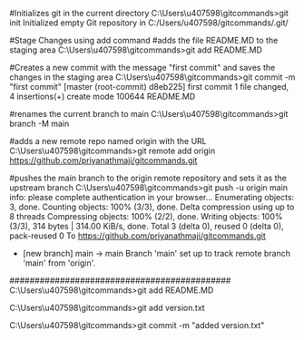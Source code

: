 #Initializes git in the current directory
C:\Users\u407598\gitcommands>git init
Initialized empty Git repository in C:/Users/u407598/gitcommands/.git/

#Stage Changes using add command
#adds the file README.MD to the staging area
C:\Users\u407598\gitcommands>git add README.MD

#Creates a new commit with the message "first commit" and saves the changes in the staging area
C:\Users\u407598\gitcommands>git commit -m "first commit"
[master (root-commit) d8eb225] first commit
 1 file changed, 4 insertions(+)
 create mode 100644 README.MD

#renames the current branch to main
C:\Users\u407598\gitcommands>git branch -M main

#adds a new remote repo named origin with the URL 
C:\Users\u407598\gitcommands>git remote add origin https://github.com/priyanathmaji/gitcommands.git

#pushes the main branch to the origin remote repository and sets it as the upstream branch
C:\Users\u407598\gitcommands>git push -u origin main
info: please complete authentication in your browser...
Enumerating objects: 3, done.
Counting objects: 100% (3/3), done.
Delta compression using up to 8 threads
Compressing objects: 100% (2/2), done.
Writing objects: 100% (3/3), 314 bytes | 314.00 KiB/s, done.
Total 3 (delta 0), reused 0 (delta 0), pack-reused 0
To https://github.com/priyanathmaji/gitcommands.git
 * [new branch]      main -> main
Branch 'main' set up to track remote branch 'main' from 'origin'.



############################################
C:\Users\u407598\gitcommands>git add README.MD

C:\Users\u407598\gitcommands>git add version.txt

C:\Users\u407598\gitcommands>git commit -m "added version.txt" 



